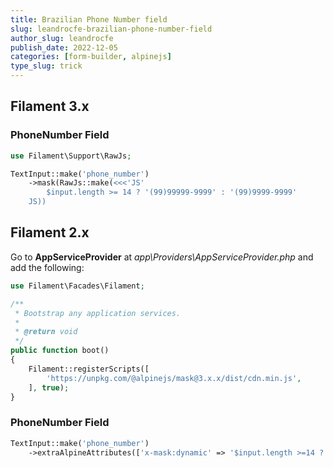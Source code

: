 ```yaml
---
title: Brazilian Phone Number field
slug: leandrocfe-brazilian-phone-number-field
author_slug: leandrocfe
publish_date: 2022-12-05
categories: [form-builder, alpinejs]
type_slug: trick
---
```


## Filament 3.x

### PhoneNumber Field

```php
use Filament\Support\RawJs;

TextInput::make('phone_number')
    ->mask(RawJs::make(<<<'JS'
        $input.length >= 14 ? '(99)99999-9999' : '(99)9999-9999'
    JS))
```

## Filament 2.x

Go to **AppServiceProvider** at *app\Providers\AppServiceProvider.php* and add the following:

```php
use Filament\Facades\Filament;

/**
 * Bootstrap any application services.
 *
 * @return void
 */
public function boot()
{
    Filament::registerScripts([
        'https://unpkg.com/@alpinejs/mask@3.x.x/dist/cdn.min.js',
    ], true);
}
```

### PhoneNumber Field

```php
TextInput::make('phone_number')
    ->extraAlpineAttributes(['x-mask:dynamic' => '$input.length >=14 ? \'(99)99999-9999\' : \'(99)9999-9999\''])
```

